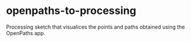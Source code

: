 # openpaths-to-processing

Processing sketch that visualices the points and paths obtained using the OpenPaths app.
